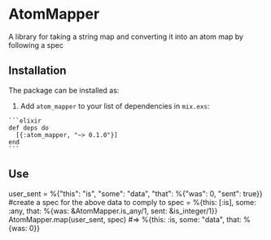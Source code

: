 # AtomMapper

A library for taking a string map and converting it into an atom map by following a spec

## Installation

The package can be installed as:

  1. Add `atom_mapper` to your list of dependencies in `mix.exs`:

    ```elixir
    def deps do
      [{:atom_mapper, "~> 0.1.0"}]
    end
    ```

## Use
  user_sent = %{"this": "is", "some": "data", "that": %{"was": 0, "sent": true}}
  #create a spec for the above data to comply to
  spec = %{this: [:is], some: :any, that: %{was: &AtomMapper.is_any/1, sent: &is_integer/1}}
  AtomMapper.map(user_sent, spec)
  #=> %{this: :is, some: "data", that: %{was: 0}}


